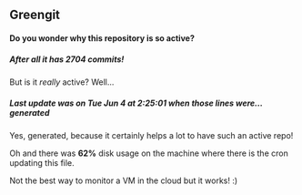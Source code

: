 ## Greengit

#### Do you wonder why this repository is so active?

##### After all it has 2704 commits!

But is it *really* active? Well...

##### Last update was on Tue Jun 4 at 2:25:01 when those lines were... generated

Yes, generated, because it certainly helps a lot to have such an active repo!

Oh and there was **62%** disk usage on the machine
where there is the cron updating this file.

Not the best way to monitor a VM in the cloud but it works! :)
